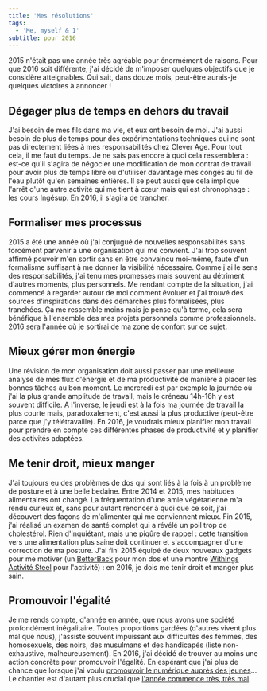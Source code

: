 ```yaml
---
title: 'Mes résolutions'
tags:
  - 'Me, myself & I'
subtitle: pour 2016
---
```


2015 n'était pas une année très agréable pour énormément de raisons. Pour que
2016 soit différente, j'ai décidé de m'imposer quelques objectifs que je
considère atteignables. Qui sait, dans douze mois, peut-être aurais-je quelques
victoires à annoncer !

<!-- more -->

## Dégager plus de temps en dehors du travail

J'ai besoin de mes fils dans ma vie, et eux ont besoin de moi. J'ai aussi besoin
de plus de temps pour des expérimentations techniques qui ne sont pas
directement liées à mes responsabilités chez Clever Age. Pour tout cela, il me
faut du temps. Je ne sais pas encore à quoi cela ressemblera : est-ce qu'il
s'agira de négocier une modification de mon contrat de travail pour avoir plus
de temps libre ou d'utiliser davantage mes congés au fil de l'eau plutôt qu'en
semaines entières. Il se peut aussi que cela implique l'arrêt d'une autre
activité qui me tient à cœur mais qui est chronophage : les cours Ingésup. En
2016, il s'agira de trancher.

## Formaliser mes processus

2015 a été une année où j'ai conjugué de nouvelles responsabilités sans
forcément parvenir à une organisation qui me convient. J'ai trop souvent affirmé
pouvoir m'en sortir sans en être convaincu moi-même, faute d'un formalisme
suffisant à me donner la visibilité nécessaire. Comme j'ai le sens des
responsabilités, j'ai tenu mes promesses mais souvent au détriment d'autres
moments, plus personnels. Me rendant compte de la situation, j'ai commencé à
regarder autour de moi comment évoluer et j'ai trouvé des sources d'inspirations
dans des démarches plus formalisées, plus tranchées. Ça me ressemble moins mais
je pense qu'à terme, cela sera bénéfique à l'ensemble des mes projets personnels
comme professionnels. 2016 sera l'année où je sortirai de ma zone de confort sur
ce sujet.

## Mieux gérer mon énergie

Une révision de mon organisation doit aussi passer par une meilleure analyse de
mes flux d'énergie et de ma productivité de manière à placer les bonnes tâches
au bon moment. Le mercredi est par exemple la journée où j'ai la plus grande
amplitude de travail, mais le créneau 14h-16h y est souvent difficile. A
l'inverse, le jeudi est à la fois ma journée de travail la plus courte mais,
paradoxalement, c'est aussi la plus productive (peut-être parce que j'y
télétravaille). En 2016, je voudrais mieux planifier mon travail pour prendre en
compte ces différentes phases de productivité et y planifier des activités
adaptées.

## Me tenir droit, mieux manger

J'ai toujours eu des problèmes de dos qui sont liés à la fois à un problème de
posture et à une belle bedaine. Entre 2014 et 2015, mes habitudes alimentaires
ont changé. La fréquentation d'une amie végétarienne m'a rendu curieux et, sans
pour autant renoncer à quoi que ce soit, j'ai découvert des façons de
m'alimenter qui me conviennent mieux. Fin 2015, j'ai réalisé un examen de santé
complet qui a révélé un poil trop de cholestérol. Rien d'inquiétant, mais une
piqûre de rappel : cette transition vers une alimentation plus saine doit
continuer et s'accompagner d'une correction de ma posture. J'ai fini 2015 équipé
de deux nouveaux gadgets pour me motiver (un
[BetterBack](http://getbetterback.com/) pour mon dos et une montre
[Withings Activité Steel](https://www.withings.com/eu/fr/store/details/activite-steel)
pour l'activité) : en 2016, je dois me tenir droit et manger plus sain.

## Promouvoir l'égalité

Je me rends compte, d'année en année, que nous avons une société profondément
inégalitaire. Toutes proportions gardées (d'autres vivent plus mal que nous),
j'assiste souvent impuissant aux difficultés des femmes, des homosexuels, des
noirs, des musulmans et des handicapés (liste non-exhaustive, malheureusement).
En 2016, j'ai décidé de trouver au moins une action concrète pour promouvoir
l'égalité. En espérant que j'ai plus de chance que lorsque j'ai voulu
[promouvoir le numérique auprès des jeunes](/2015/04/promouvoir-une-culture-numerique/ 'Promouvoir une culture numérique')...
Le chantier est d'autant plus crucial que
[l'année commence très, très mal](/2015/12/analyse-du-projet-de-revision-constitutionnelle-decheance-de-nationalite/ "L'analyse du projet de révision constitutionnelle : la déchéance de nationalité").
